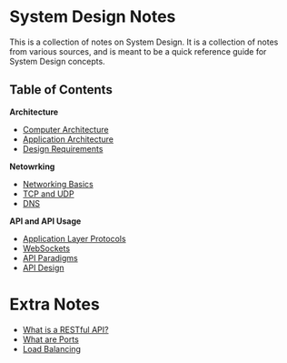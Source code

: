 # System Design Notes

This is a collection of notes on System Design. It is a collection of notes from various sources, and is meant to be a quick reference guide for System Design concepts.

## Table of Contents

**Architecture**

- [Computer Architecture](Notes/Computer%20Architecture.md)
- [Application Architecture](Notes/Application%20Architecture.md)
- [Design Requirements](Notes/Design%20Requirements.md)

**Netowrking**

- [Networking Basics](Notes/Networking%20Basics.md)
- [TCP and UDP](Notes/TCP%20and%20UDP.md)
- [DNS](Notes/DNS.md)

**API and API Usage**

- [Application Layer Protocols](Notes/Application%20Layer%20Protocols.md)
- [WebSockets](Notes/WebSockets.md)
- [API Paradigms](Notes/API%20Paradigms.md)
- [API Design](Notes/API%20Design.md)

# Extra Notes

- [What is a RESTful API?](Notes/RESTful%20APIs.md)
- [What are Ports](Notes/What%20are%20Ports.md)
- [Load Balancing](Notes/Load%20Balancers.md)
